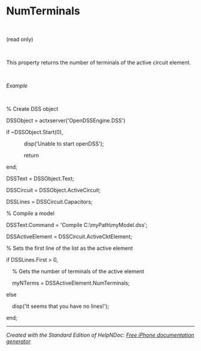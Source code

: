 # NumTerminals

&nbsp;

(read only)

&nbsp;

This property returns the number of terminals of the active circuit element.

&nbsp;

*Example*

&nbsp;

% Create DSS object

DSSObject = actxserver('OpenDSSEngine.DSS')

if ~DSSObject.Start(0),

&nbsp; &nbsp; &nbsp; &nbsp; &nbsp; &nbsp; disp('Unable to start openDSS');

&nbsp; &nbsp; &nbsp; &nbsp; &nbsp; &nbsp; return

end;

DSSText = DSSObject.Text;

DSSCircuit = DSSObject.ActiveCircuit;

DSSLines = DSSCircuit.Capacitors;

% Compile a model &nbsp; &nbsp;

DSSText.Command = 'Compile C:\\myPath\\myModel.dss';

DSSActiveElement = DSSCircuit.ActiveCktElement;

% Sets the first line of the list as the active element

if DSSLines.First \> 0,

&nbsp; &nbsp; % Gets the number of terminals of the active element

&nbsp; &nbsp; myNTerms = DSSActiveElement.NumTerminals;

else&nbsp;

&nbsp; &nbsp; disp('It seems that you have no lines\!');

end;

***
_Created with the Standard Edition of HelpNDoc: [Free iPhone documentation generator](<https://www.helpndoc.com/feature-tour/iphone-website-generation>)_
